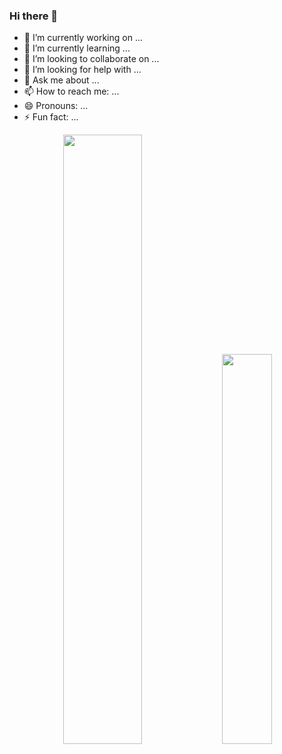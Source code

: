### Hi there 👋



- 🔭 I’m currently working on ...
- 🌱 I’m currently learning ...
- 👯 I’m looking to collaborate on ...
- 🤔 I’m looking for help with ...
- 💬 Ask me about ...
- 📫 How to reach me: ...
- 😄 Pronouns: ...
- ⚡ Fun fact: ...


<p align="center">
  <img width="50%" src="https://github-readme-stats.vercel.app/api?username=evle&show_icons=true&include_all_commits=true&hide_border=true&theme=buefy" />
  <img width="40%" src="https://github-readme-stats.vercel.app/api/top-langs/?username=evle&layout=compact&hide=html&theme=buefy&hide_border=true"/> 
  

</p>


